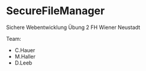 # SecureFileManager
Sichere Webentwicklung Übung 2
FH Wiener Neustadt

Team:
- C.Hauer
- M.Haller
- D.Leeb
